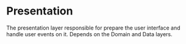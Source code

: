 # Presentation

The presentation layer responsible for prepare the user interface and handle user events on it.
Depends on the Domain and Data layers.
